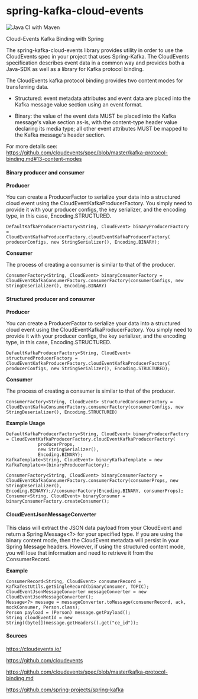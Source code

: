 # spring-kafka-cloud-events

![Java CI with Maven](https://github.com/wkennedy/spring-kafka-cloud-events/workflows/Java%20CI%20with%20Maven/badge.svg)

Cloud-Events Kafka Binding with Spring

The spring-kafka-cloud-events library provides utility in order to use the CloudEvents spec in your project that uses Spring-Kafka. The CloudEvents specification describes event data in a common way and provides both a Java-SDK as well as a library for Kafka protocol binding.

The CloudEvents kafka protocol binding provides two content modes for transferring data.

- Structured: event metadata attributes and event data are placed into the Kafka message value section using an event format.

- Binary: the value of the event data MUST be placed into the Kafka message's value section as-is, with the content-type header value declaring its media type; all other event attributes MUST be mapped to the Kafka message's header section.

For more details see: https://github.com/cloudevents/spec/blob/master/kafka-protocol-binding.md#13-content-modes

#### Binary producer and consumer

**Producer**

You can create a ProducerFactor to serialize your data into a structured cloud event using the CloudEventKafkaProducerFactory. You simply need to provide it with your producer configs, the key serializer, and the encoding type, in this case, Encoding.STRUCTURED.

    DefaultKafkaProducerFactory<String, CloudEvent> binaryProducerFactory =
    CloudEventKafkaProducerFactory.cloudEventKafkaProducerFactory(
    producerConfigs, new StringSerializer(), Encoding.BINARY);


**Consumer**

The process of creating a consumer is similar to that of the producer. 

    ConsumerFactory<String, CloudEvent> binaryConsumerFactory = CloudEventKafkaConsumerFactory.consumerFactory(consumerConfigs, new StringDeserializer(), Encoding.BINARY)
    
#### Structured producer and consumer

**Producer**

You can create a ProducerFactor to serialize your data into a structured cloud event using the CloudEventKafkaProducerFactory. You simply need to provide it with your producer configs, the key serializer, and the encoding type, in this case, Encoding.STRUCTURED.

    DefaultKafkaProducerFactory<String, CloudEvent> structuredProducerFactory =
    CloudEventKafkaProducerFactory.cloudEventKafkaProducerFactory(
    producerConfigs, new StringSerializer(), Encoding.STRUCTURED);


**Consumer**

The process of creating a consumer is similar to that of the producer. 

    ConsumerFactory<String, CloudEvent> structuredConsumerFactory = CloudEventKafkaConsumerFactory.consumerFactory(consumerConfigs, new StringDeserializer(), Encoding.STRUCTURED)
    
**Example Usage**

    DefaultKafkaProducerFactory<String, CloudEvent> binaryProducerFactory = CloudEventKafkaProducerFactory.cloudEventKafkaProducerFactory(
                producerProps,
                new StringSerializer(),
                Encoding.BINARY);
    KafkaTemplate<String, CloudEvent> binaryKafkaTemplate = new KafkaTemplate<>(binaryProducerFactory);

    ConsumerFactory<String, CloudEvent> binaryConsumerFactory = CloudEventKafkaConsumerFactory.consumerFactory(consumerProps, new StringDeserializer(), Encoding.BINARY);//consumerFactory(Encoding.BINARY, consumerProps);
    Consumer<String, CloudEvent> binaryConsumer = binaryConsumerFactory.createConsumer();

#### CloudEventJsonMessageConverter

This class will extract the JSON data payload from your CloudEvent and return a Spring Message<?> for your specified type. If you are using the binary content mode, then the CloudEvent metadata will persist in your Spring Message headers. However, if using the structured content mode, you will lose that information and need to retrieve it from the ConsumerRecord.

**Example**

    ConsumerRecord<String, CloudEvent> consumerRecord = KafkaTestUtils.getSingleRecord(binaryConsumer, TOPIC);
    CloudEventJsonMessageConverter messageConverter = new CloudEventJsonMessageConverter();
    Message<?> message = messageConverter.toMessage(consumerRecord, ack, mockConsumer, Person.class);
    Person payload = (Person) message.getPayload();
    String cloudEventId = new String((byte[])message.getHeaders().get("ce_id"));
    
#### Sources

https://cloudevents.io/

https://github.com/cloudevents

https://github.com/cloudevents/spec/blob/master/kafka-protocol-binding.md

https://github.com/spring-projects/spring-kafka